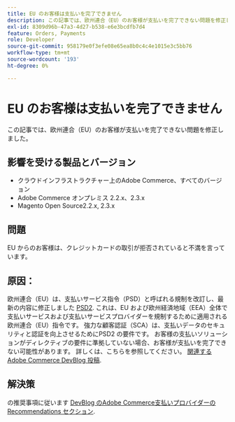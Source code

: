 ```yaml
---
title: EU のお客様は支払いを完了できません
description: この記事では、欧州連合（EU）のお客様が支払いを完了できない問題を修正しました。
exl-id: 8309d96b-47a3-4d27-b538-e6e3bcdfb7d4
feature: Orders, Payments
role: Developer
source-git-commit: 958179e0f3efe08e65ea8b0c4c4e1015e3c5bb76
workflow-type: tm+mt
source-wordcount: '193'
ht-degree: 0%

---
```


# EU のお客様は支払いを完了できません

この記事では、欧州連合（EU）のお客様が支払いを完了できない問題を修正しました。

## 影響を受ける製品とバージョン

* クラウドインフラストラクチャー上のAdobe Commerce、すべてのバージョン
* Adobe Commerce オンプレミス 2.2.x、2.3.x
* Magento Open Source2.2.x, 2.3.x

## 問題

EU からのお客様は、クレジットカードの取引が拒否されていると不満を言っています。

## 原因：

欧州連合（EU）は、支払いサービス指令（PSD）と呼ばれる規制を改訂し、最新の内容に修正しました [PSD2](https://eur-lex.europa.eu/legal-content/EN/TXT/HTML/?uri=CELEX:32015L2366&amp;from=EN). これは、EU および欧州経済地域（EEA）全体で支払いサービスおよび支払いサービスプロバイダーを規制するために適用される欧州連合（EU）指令です。 強力な顧客認証（SCA）は、支払いデータのセキュリティと認証を向上させるためにPSD2 の要件です。 お客様の支払いソリューションがディレクティブの要件に準拠していない場合、お客様が支払いを完了できない可能性があります。 詳しくは、こちらを参照してください。 [関連するAdobe Commerce DevBlog 投稿](https://community.magento.com/t5/Magento-DevBlog/3D-Secure-2-0-changes/ba-p/136460).

## 解決策

の推奨事項に従います [DevBlog のAdobe Commerce支払いプロバイダーのRecommendations セクション](https://community.magento.com/t5/Magento-DevBlog/3D-Secure-2-0-changes/ba-p/136460#recommendations).
